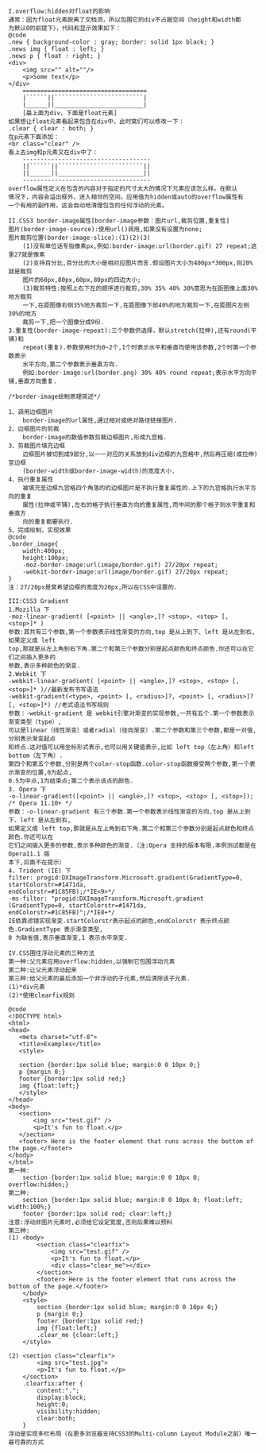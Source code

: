 	I.overflow:hidden对float的影响
	通常：因为float元素脱离了文档流，所以包围它的div不占据空间（height和width都
	为默认0的前提下），代码和显示效果如下：
	@code
	.new { background-color : gray; border: solid 1px black; }
	.news img { float : left; }
	.news p { float : right; }
	<div>
		<img src="" alt=""/>
		<p>Some text</p>
	</div>	
		===================================
		|``````||`````````````````````````|
		|______||_________________________|
		[最上面为div，下面是float元素]
	如果想让float元素看起来包含在div中，此时窝们可以修改一下：
	.clear { clear : both; }
	在p元素下面添加：
	<br class="clear" />
	看上去img和p元素又在div中了：
		------------------------------------
		||``````||````````````````````````||
		||______||________________________||
		------------------------------------
	overflow属性定义在包含的内容对于指定的尺寸太大的情况下元素应该怎么样。在默认
	情况下，内容会溢出框外，进入相邻的空间。应用值为hidden或auto的overflow属性有
	一个有用的副作用，这会自动地清理包含的任何浮动的元素。
	
	II.CSS3 border-image属性[border-image参数：图片url,裁剪位置,重复性]
	图片(border-image-source):使用url()调用,如果没有设置为none;
	图片裁剪位置(border-image-slice):(1)(2)(3)
		(1)没有单位话专指像素px,例如:border-image:url(border.gif) 27 repeat;这里27就是像素
		(2)支持百分比,百分比的大小是相对应图片而言.假设图片大小为400px*300px,则20%就是裁剪
		图片的60px,80px,60px,80px的四边大小;
		(3)裁剪特性:按照上右下左的顺序进行裁剪,30% 35% 40% 30%意思为在距图像上面30%地方裁剪
		一下,在距图像右侧35%地方裁剪一下,在距图像下部40%的地方裁剪一下,在距图片左侧30%的地方
		裁剪一下,把一个图像分成9份.
	3.重复性(border-image-repeat):三个参数供选择，默认stretch(拉伸),还有round(平铺)和
		repeat(重复).参数使用时为0~2个,1个时表示水平和垂直均使用该参数,2个时第一个参数表示
		水平方向,第二个参数表示垂直方向.
		例如:border-image:url(border.png) 30% 40% round repeat;表示水平方向平铺,垂直方向重复.
		
	/*border-image绘制原理简述*/

	1、调用边框图片
		border-image的url属性,通过相对或绝对路径链接图片.
	2、边框图片的剪裁
		border-image的数值参数剪裁边框图片,形成九宫格.
	3、剪裁图片填充边框
		边框图片被切割成9部分,以一一对应的关系放到div边框的九宫格中,然后再压缩(或拉伸)至边框
		(border-width或border-image-width)的宽度大小.
	4、执行重复属性
		被填充至边框九宫格四个角落的的边框图片是不执行重复属性的.上下的九宫格执行水平方向的重复
		属性(拉伸或平铺),左右的格子执行垂直方向的重复属性,而中间的那个格子则水平重复和垂直方
		向的重复都要执行.
	5、完成绘制，实现效果
	@code
	.border_image{
	    width:400px;
	    height:100px; 
	    -moz-border-image:url(image/border.gif) 27/20px repeat; 
	    -webkit-border-image:url(image/border.gif) 27/20px repeat; 
	}
	注：27/20px是窝希望边框的宽度为20px,所以在CSS中设置的.
	
	III:CSS3 Gradient
	1.Mozilla 下
	-moz-linear-gradient( [<point> || <angle>,]? <stop>, <stop> [, <stop>]* )
	参数:其共有三个参数,第一个参数表示线性渐变的方向,top 是从上到下、left 是从左到右,如果定义成 left
	top,那就是从左上角到右下角.第二个和第三个参数分别是起点颜色和终点颜色.你还可以在它们之间插入更多的
	参数,表示多种颜色的渐变.
	2.Webkit 下
	-webkit-linear-gradient( [<point> || <angle>,]? <stop>, <stop> [, <stop>]* )//最新发布书写语法
	-webkit-gradient(<type>, <point> [, <radius>]?, <point> [, <radius>]? [, <stop>]*) //老式语法书写规则
	参数：-webkit-gradient 是 webkit引擎对渐变的实现参数,一共有五个.第一个参数表示渐变类型（type）,
	可以是linear（线性渐变）或者radial（径向渐变）.第二个参数和第三个参数,都是一对值,分别表示渐变起点
	和终点.这对值可以用坐标形式表示,也可以用关键值表示,比如 left top（左上角）和left bottom（左下角）.
	第四个和第五个参数,分别是两个color-stop函数.color-stop函数接受两个参数,第一个表示渐变的位置,0为起点,
	0.5为中点,1为结束点;第二个表示该点的颜色.
	3. Opera 下
	-o-linear-gradient([<point> || <angle>,]? <stop>, <stop> [, <stop>]); /* Opera 11.10+ */
	参数：-o-linear-gradient 有三个参数.第一个参数表示线性渐变的方向,top 是从上到下、left 是从左到右,
	如果定义成 left top,那就是从左上角到右下角.第二个和第三个参数分别是起点颜色和终点颜色.你还可以在
	它们之间插入更多的参数,表示多种颜色的渐变.（注:Opera 支持的版本有限,本例测试都是在 Opera11.1 版
	本下,后面不在提示）
	4. Trident (IE) 下
	filter: progid:DXImageTransform.Microsoft.gradient(GradientType=0, startColorstr=#1471da,
	endColorstr=#1C85FB);/*IE<9>*/
	-ms-filter: "progid:DXImageTransform.Microsoft.gradient (GradientType=0, startColorstr=#1471da,
	endColorstr=#1C85FB)";/*IE8+*/
	IE依靠滤镜实现渐变.startColorstr表示起点的颜色,endColorstr 表示终点颜色.GradientType 表示渐变类型,
	0 为缺省值,表示垂直渐变,1 表示水平渐变.
	
	IV.CSS围住浮动元素的三种方法
	第一种:父元素应用overflow:hidden,以强制它包围浮动元素
	第二种:让父元素浮动起来
	第三种:给父元素的最后添加一个非浮动的子元素,然后清除该子元素.
	(1)*div元素
	(2)*使用clearfix规则
	
	@code
	<!DOCTYPE html>
	<html>
	<head>
	   <meta charset="utf-8">
	   <title>Examples</title>
	   <style>
	
	   section {border:1px solid blue; margin:0 0 10px 0;}
	   p {margin 0;}
	   footer {border:1px solid red;}
	   img {float:left;}
	   </style>
	</head>
	<body>
	   <section> 
	       <img src="test.gif" />
	       <p>It's fun to float.</p>
	   </section> 
	   <footer> Here is the footer element that runs across the bottom of the page.</footer> 
	</body>
	</html>
	第一种:
		section {border:1px solid blue; margin:0 0 10px 0; overflow:hidden;}
	第二种:
		section {border:1px solid blue; margin:0 0 10px 0; float:left; width:100%;}
		footer {border:1px solid red; clear:left;}
	注意:浮动非图片元素时,必须给它设定宽度,否则后果难以预料
	第三种:
	(1)	<body>
		    <section class="clearfix"> 
		        <img src="test.gif" />
		        <p>It's fun to float.</p>
		        <div class="clear_me"></div>
		    </section> 
		    <footer> Here is the footer element that runs across the bottom of the page.</footer> 
		</body>
		<style>
			section {border:1px solid blue; margin:0 0 10px 0;}
			p {margin 0;}
			footer {border:1px solid red;}
			img {float:left;}
			.clear_me {clear:left;}
		</style>

	(2)	<section class="clearfix"> 
			<img src="test.jpg"> 
			<p>It's fun to float.</p> 
		</section>
		.clearfix:after { 
			content:"."; 
			display:block; 
			height:0; 
			visibility:hidden; 
			clear:both; 
		}
	浮动是实现多栏布局（在更多浏览器支持CSS3的Multi-column Layout Module之前）唯一最可靠的方式
